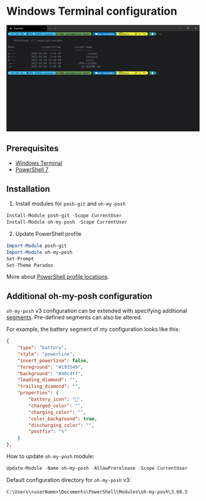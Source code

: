 # Windows Terminal configuration

![terminal](./terminal.png)

## Prerequisites

- [Windows Terminal](https://www.microsoft.com/en-us/p/windows-terminal/9n0dx20hk701)
- [PowerShell 7](https://docs.microsoft.com/en-us/powershell/scripting/install/installing-powershell?view=powershell-7.1)


## Installation

1. Install modules for `posh-git` and `oh-my-posh`

```PowerShell
Install-Module posh-git -Scope CurrentUser
Install-Module oh-my-posh -Scope CurrentUser
```

2. Update PowerShell profile

```PowerShell
Import-Module posh-git
Import-Module oh-my-posh
Set-Prompt
Set-Theme Paradox
```

More about [PowerShell profile locations](https://docs.microsoft.com/en-us/powershell/module/microsoft.powershell.core/about/about_profiles?view=powershell-7.1#the-profile-files).


## Additional oh-my-posh configuration

`oh-my-posh` v3 configuration can be extended with specifying additional [segments](https://ohmyposh.dev/docs/). Pre-defined segments can also be altered.

For example, the battery segment of my configuration looks like this:

```json
{
    "type": "battery",
    "style": "powerline",
    "invert_powerline": false,
    "foreground": "#193549",
    "background": "#40c4ff",
    "leading_diamond": "",
    "trailing_diamond": "",
    "properties": {
        "battery_icon": "",
        "charged_color": "",
        "charging_color": "",
        "color_background": true,
        "discharging_color": "",
        "postfix": "%"
    }
},
```

How to update `oh-my-posh` module:

```PowerShell
Update-Module -Name oh-my-posh -AllowPrerelease -Scope CurrentUser
```

Default configuration directory for `oh-my-posh` v3:

```
C:\Users\<userName>\Documents\PowerShell\Modules\oh-my-posh\3.68.5
```